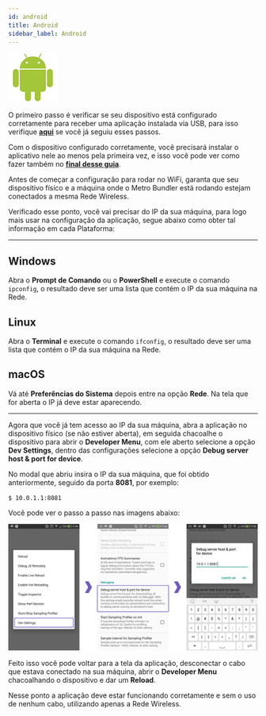 ```yaml
---
id: android
title: Android
sidebar_label: Android
---
```


![](assets/android.png)

O primeiro passo é verificar se seu dispositivo está configurado corretamente para receber uma aplicação instalada via USB, para isso verifique [**aqui**](https://docs.rocketseat.dev/ambiente-react-native/usb/android) se você já seguiu esses passos.

Com o dispositivo configurado corretamente, você precisará instalar o aplicativo nele ao menos pela primeira vez, e isso você pode ver como fazer também no [**final desse guia**]().

Antes de começar a configuração para rodar no WiFi, garanta que seu dispositivo físico e a máquina onde o Metro Bundler está rodando estejam conectados a mesma Rede Wireless.

Verificado esse ponto, você vai precisar do IP da sua máquina, para logo mais usar na configuração da aplicação, segue abaixo como obter tal informação em cada Plataforma:

---

## Windows

Abra o **Prompt de Comando** ou o **PowerShell** e execute o comando `ipconfig`, o resultado deve ser uma lista que contém o IP da sua máquina na Rede.

## Linux

Abra o **Terminal** e execute o comando `ifconfig`, o resultado deve ser uma lista que contém o IP da sua máquina na Rede.

## macOS

Vá até **Preferências do Sistema** depois entre na opção **Rede**. Na tela que for aberta o IP já deve estar aparecendo.

---

Agora que você já tem acesso ao IP da sua máquina, abra a aplicação no dispositivo físico (se não estiver aberta), em seguida chacoalhe o dispositivo para abrir o **Developer Menu**, com ele aberto selecione a opção **Dev Settings**, dentro das configurações selecione a opção **Debug server host & port for device**.

No modal que abriu insira o IP da sua máquina, que foi obtido anteriormente, seguido da porta **8081**, por exemplo:

```console
$ 10.0.1.1:8081
```

Você pode ver o passo a passo nas imagens abaixo:

![](assets/ambiente-react-native/wifi/android/01.png)

Feito isso você pode voltar para a tela da aplicação, desconectar o cabo que estava conectado na sua máquina, abrir o **Developer Menu** chacoalhando o dispositivo e dar um **Reload**.

Nesse ponto a aplicação deve estar funcionando corretamente e sem o uso de nenhum cabo, utilizando apenas a Rede Wireless.
